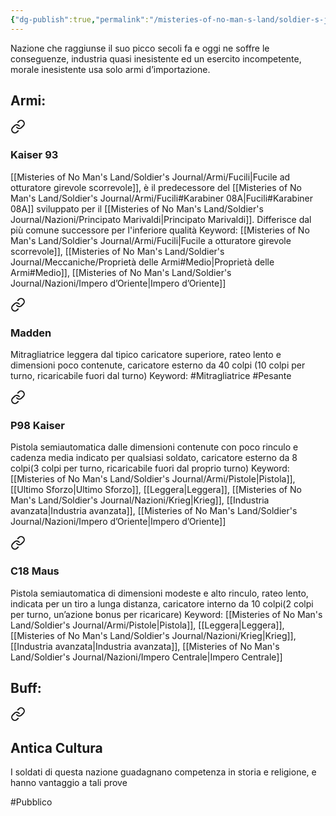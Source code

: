 ```yaml
---
{"dg-publish":true,"permalink":"/misteries-of-no-man-s-land/soldier-s-journal/nazioni/impero-d-oriente/"}
---
```


Nazione che raggiunse il suo picco secoli fa e oggi ne soffre le conseguenze, industria quasi inesistente ed un esercito incompetente, morale inesistente usa solo armi d’importazione.
## Armi:

<div class="transclusion internal-embed is-loaded"><a class="markdown-embed-link" href="/misteries-of-no-man-s-land/soldier-s-journal/armi/fucili/#kaiser-93" aria-label="Open link"><svg xmlns="http://www.w3.org/2000/svg" width="24" height="24" viewBox="0 0 24 24" fill="none" stroke="currentColor" stroke-width="2" stroke-linecap="round" stroke-linejoin="round" class="svg-icon lucide-link"><path d="M10 13a5 5 0 0 0 7.54.54l3-3a5 5 0 0 0-7.07-7.07l-1.72 1.71"></path><path d="M14 11a5 5 0 0 0-7.54-.54l-3 3a5 5 0 0 0 7.07 7.07l1.71-1.71"></path></svg></a><div class="markdown-embed">



### Kaiser 93
[[Misteries of No Man's Land/Soldier's Journal/Armi/Fucili\|Fucile ad otturatore girevole scorrevole]], è il predecessore del [[Misteries of No Man's Land/Soldier's Journal/Armi/Fucili#Karabiner 08A\|Fucili#Karabiner 08A]] sviluppato per il [[Misteries of No Man's Land/Soldier's Journal/Nazioni/Principato Marivaldi\|Principato Marivaldi]]. Differisce dal più comune
successore per l'inferiore qualità
Keyword:
	[[Misteries of No Man's Land/Soldier's Journal/Armi/Fucili\|Fucile a otturatore girevole scorrevole]], [[Misteries of No Man's Land/Soldier's Journal/Meccaniche/Proprietà delle Armi#Medio\|Proprietà delle Armi#Medio]], [[Misteries of No Man's Land/Soldier's Journal/Nazioni/Impero d’Oriente\|Impero d’Oriente]]

</div></div>


<div class="transclusion internal-embed is-loaded"><a class="markdown-embed-link" href="/Mitragliatrici/#madden" aria-label="Open link"><svg xmlns="http://www.w3.org/2000/svg" width="24" height="24" viewBox="0 0 24 24" fill="none" stroke="currentColor" stroke-width="2" stroke-linecap="round" stroke-linejoin="round" class="svg-icon lucide-link"><path d="M10 13a5 5 0 0 0 7.54.54l3-3a5 5 0 0 0-7.07-7.07l-1.72 1.71"></path><path d="M14 11a5 5 0 0 0-7.54-.54l-3 3a5 5 0 0 0 7.07 7.07l1.71-1.71"></path></svg></a><div class="markdown-embed">



### Madden
Mitragliatrice leggera dal tipico caricatore superiore, rateo lento e dimensioni poco contenute, caricatore esterno da 40 colpi (10 colpi per turno, ricaricabile fuori dal turno)
Keyword:
	#Mitragliatrice #Pesante

</div></div>


<div class="transclusion internal-embed is-loaded"><a class="markdown-embed-link" href="/Pistole/#p98-kaiser" aria-label="Open link"><svg xmlns="http://www.w3.org/2000/svg" width="24" height="24" viewBox="0 0 24 24" fill="none" stroke="currentColor" stroke-width="2" stroke-linecap="round" stroke-linejoin="round" class="svg-icon lucide-link"><path d="M10 13a5 5 0 0 0 7.54.54l3-3a5 5 0 0 0-7.07-7.07l-1.72 1.71"></path><path d="M14 11a5 5 0 0 0-7.54-.54l-3 3a5 5 0 0 0 7.07 7.07l1.71-1.71"></path></svg></a><div class="markdown-embed">



### P98 Kaiser
Pistola semiautomatica dalle dimensioni contenute con poco rinculo e cadenza media indicato per qualsiasi soldato, caricatore esterno da 8 colpi(3 colpi per turno, ricaricabile fuori dal proprio turno)
Keyword:
	[[Misteries of No Man's Land/Soldier's Journal/Armi/Pistole\|Pistola]], [[Ultimo Sforzo\|Ultimo Sforzo]], [[Leggera\|Leggera]], [[Misteries of No Man's Land/Soldier's Journal/Nazioni/Krieg\|Krieg]], [[Industria avanzata\|Industria avanzata]], [[Misteries of No Man's Land/Soldier's Journal/Nazioni/Impero d’Oriente\|Impero d’Oriente]]

</div></div>


<div class="transclusion internal-embed is-loaded"><a class="markdown-embed-link" href="/Pistole/#c18-maus" aria-label="Open link"><svg xmlns="http://www.w3.org/2000/svg" width="24" height="24" viewBox="0 0 24 24" fill="none" stroke="currentColor" stroke-width="2" stroke-linecap="round" stroke-linejoin="round" class="svg-icon lucide-link"><path d="M10 13a5 5 0 0 0 7.54.54l3-3a5 5 0 0 0-7.07-7.07l-1.72 1.71"></path><path d="M14 11a5 5 0 0 0-7.54-.54l-3 3a5 5 0 0 0 7.07 7.07l1.71-1.71"></path></svg></a><div class="markdown-embed">



### C18 Maus
Pistola semiautomatica di dimensioni modeste e alto rinculo, rateo lento, indicata per un tiro a lunga distanza, caricatore interno da 10 colpi(2 colpi per turno, un’azione bonus per ricaricare)
Keyword:
	[[Misteries of No Man's Land/Soldier's Journal/Armi/Pistole\|Pistola]], [[Leggera\|Leggera]], [[Misteries of No Man's Land/Soldier's Journal/Nazioni/Krieg\|Krieg]], [[Industria avanzata\|Industria avanzata]], [[Misteries of No Man's Land/Soldier's Journal/Nazioni/Impero Centrale\|Impero Centrale]]

</div></div>

## Buff:

<div class="transclusion internal-embed is-loaded"><a class="markdown-embed-link" href="/misteries-of-no-man-s-land/soldier-s-journal/meccaniche/buff/#antica-cultura" aria-label="Open link"><svg xmlns="http://www.w3.org/2000/svg" width="24" height="24" viewBox="0 0 24 24" fill="none" stroke="currentColor" stroke-width="2" stroke-linecap="round" stroke-linejoin="round" class="svg-icon lucide-link"><path d="M10 13a5 5 0 0 0 7.54.54l3-3a5 5 0 0 0-7.07-7.07l-1.72 1.71"></path><path d="M14 11a5 5 0 0 0-7.54-.54l-3 3a5 5 0 0 0 7.07 7.07l1.71-1.71"></path></svg></a><div class="markdown-embed">



## Antica Cultura
I soldati di questa nazione guadagnano competenza in storia e religione, e hanno vantaggio a tali prove

</div></div>

#Pubblico
